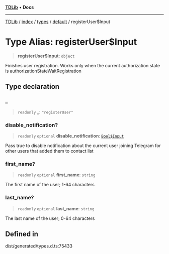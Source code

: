 [**TDLib**](../../../../../../README.md) • **Docs**

***

[TDLib](../../../../../../modules.md) / [index](../../../../../README.md) / [types](../../../README.md) / [default](../README.md) / registerUser$Input

# Type Alias: registerUser$Input

> **registerUser$Input**: `object`

Finishes user registration. Works only when the current authorization state is authorizationStateWaitRegistration

## Type declaration

### \_

> `readonly` **\_**: `"registerUser"`

### disable\_notification?

> `readonly` `optional` **disable\_notification**: [`Bool$Input`](Bool$Input.md)

Pass true to disable notification about the current user joining Telegram for other users that added them to contact list

### first\_name?

> `readonly` `optional` **first\_name**: `string`

The first name of the user; 1-64 characters

### last\_name?

> `readonly` `optional` **last\_name**: `string`

The last name of the user; 0-64 characters

## Defined in

dist/generated/types.d.ts:75433
